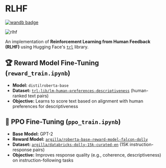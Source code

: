 # RLHF
[![wandb badge](https://github.com/wandb/assets/blob/main/wandb-github-badge.svg)](https://wandb.ai/valer/rlhf)

![rlhf](https://github.com/user-attachments/assets/db7ce021-a043-4567-8e04-8fffcb8bc700)

An implementation of **Reinforcement Learning from Human Feedback (RLHF)** using Hugging Face's [`trl`](https://huggingface.co/docs/trl) library.

## 🏆 Reward Model Fine-Tuning (`reward_train.ipynb`)
- **Model:** `distilroberta-base`
- **Dataset:** [`trl-lib/lm-human-preferences-descriptiveness`](https://huggingface.co/datasets/trl-lib/lm-human-preferences-descriptiveness) (human-ranked text pairs)
- **Objective:** Learns to score text based on alignment with human preferences for descriptiveness

## 🦾 PPO Fine-Tuning (`ppo_train.ipynb`)
- **Base Model:** GPT-2
- **Reward Model:** [`argilla/roberta-base-reward-model-falcon-dolly`](https://huggingface.co/argilla/roberta-base-reward-model-falcon-dolly)
- **Dataset:** [`argilla/databricks-dolly-15k-curated-en`](https://huggingface.co/datasets/argilla/databricks-dolly-15k-curated-en) (15K instruction-response pairs)
- **Objective:** Improves response quality (e.g., coherence, descriptiveness) on instruction-following tasks
